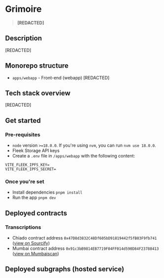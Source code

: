 # Grimoire

> **[REDACTED]**

## Description

[REDACTED]

## Monorepo structure

- `apps/webapp` - Front-end (webapp) [REDACTED]

## Tech stack overview

[REDACTED]

## Get started

### Pre-requisites

- `node` version `>=18.0.0`. If you're using `nvm`, you can run `nvm use 18.0.0`.
- Fleek Storage API keys
- Create a `.env` file in `/apps/webapp` with the following content:

```
VITE_FLEEK_IPFS_KEY=
VITE_FLEEK_IPFS_SECRET=
```

### Once you're set

- Install dependencies `pnpm install`
- Run the app `pnpm dev`

## Deployed contracts

### Transcriptions

- Chiado contract address `0x47D8d3832C48Df605bD91819442f5fB03F9fb741` ([view on Sourcify](https://repo.sourcify.dev/contracts/full_match/10200/0x47D8d3832C48Df605bD91819442f5fB03F9fb741/sources/contracts/))
- Mumbai contract address `0x91c3bB9814EB7719F04FF014d590D84F23788413` ([view on Mumbaiscan](https://mumbai.polygonscan.com/address/0x91c3bB9814EB7719F04FF014d590D84F23788413#code))

## Deployed subgraphs (hosted service)
